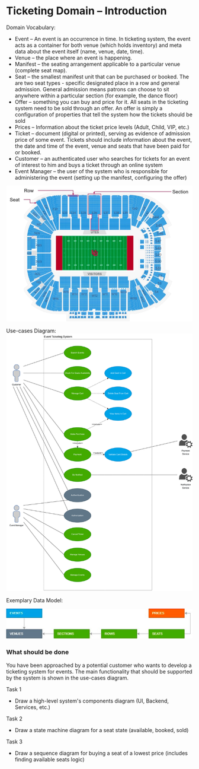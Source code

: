 # Ticketing Domain – Introduction

Domain Vocabulary:

- Event – An event is an occurrence in time. In ticketing system, the event acts as a container for both venue (which
  holds inventory) and meta data about the event itself (name, venue, date, time).
- Venue – the place where an event is happening.
- Manifest – the seating arrangement applicable to a particular venue (complete seat map).
- Seat – the smallest manifest unit that can be purchased or booked. The are two seat types - specific designated place
  in a row and general admission. General admission means patrons can choose to sit anywhere within a particular
  section (for example, the dance floor)
- Offer – something you can buy and price for it. All seats in the ticketing system need to be sold through an offer. An
  offer is simply a configuration of properties that tell the system how the tickets should be sold
- Prices – Information about the ticket price levels (Adult, Child, VIP, etc.)
- Ticket – document (digital or printed), serving as evidence of admission price of some event. Tickets should include
  information about the event, the date and time of the event, venue and seats that have been paid for or booked.
- Customer – an authenticated user who searches for tickets for an event of interest to him and buys a ticket through an
  online system
- Event Manager – the user of the system who is responsible for administering the event (setting up the manifest,
  configuring the offer)

![img.png](img.png)

Use-cases Diagram:
![img_1.png](img_1.png)

Exemplary Data Model:

![img_2.png](img_2.png)

### What should be done

You have been approached by a potential customer who wants to develop a ticketing system for events. The main
functionality that should be supported by the system is shown in the use-cases diagram.

Task 1

- Draw a high-level system's components diagram (UI, Backend, Services, etc.)

Task 2

- Draw a state machine diagram for a seat state (available, booked, sold)

Task 3

- Draw a sequence diagram for buying a seat of a lowest price (includes finding available seats logic)
